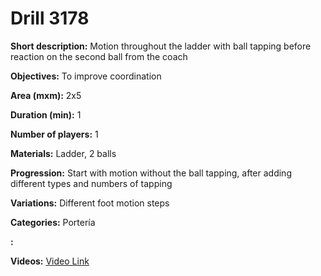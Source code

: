# Drill 3178

**Short description:**
Motion throughout the ladder with ball tapping before reaction on the second ball from the coach

**Objectives:**
To improve coordination

**Area (mxm):**
2x5

**Duration (min):**
1

**Number of players:**
1

**Materials:**
Ladder, 2 balls

**Progression:**
Start with motion without the ball tapping, after adding different types and numbers of tapping

**Variations:**
Different foot motion steps

**Categories:**
Portería

**:**


**Videos:**
[Video Link](https://www.youtube.com/embed/1yuT46Z1DPI)


